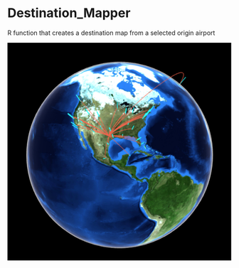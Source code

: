 # Destination_Mapper
R function that creates a destination map from a selected origin airport

![Destination Map from Austin](DesMapAUS.png)
